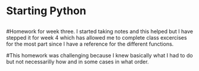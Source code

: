 # Starting Python
##

#Homework for week three. I started taking notes and this helped but I have stepped it for week 4 which has allowed me to complete class excercises 
for the most part since I have a reference for the different functions.

#This homework was challenging because I knew basically what I had to do but not necessarilly how and in some cases in what order. 

